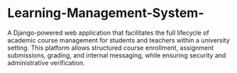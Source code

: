 # Learning-Management-System-
A Django-powered web application that facilitates the full lifecycle of academic course management for students and teachers within a university setting. This platform allows structured course enrollment, assignment submissions, grading, and internal messaging, while ensuring security and administrative verification.


